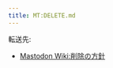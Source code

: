```yaml
---
title: MT:DELETE.md
---
```

<div>

転送先:

-   [Mastodon Wiki:削除の方針](/Mastodon_Wiki:%E5%89%8A%E9%99%A4%E3%81%AE%E6%96%B9%E9%87%9D "Mastodon Wiki:削除の方針 (存在しないページ)")

</div>

<div>

</div>
